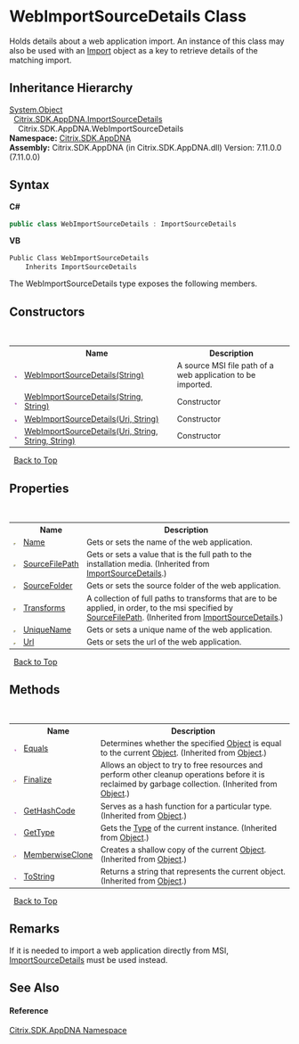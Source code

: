 # WebImportSourceDetails Class
 

Holds details about a web application import. An instance of this class may also be used with an <a href="45bef3fc-5396-1e03-f577-fb7fe3ec23f9">Import</a> object as a key to retrieve details of the matching import.


## Inheritance Hierarchy
<a href="http://msdn2.microsoft.com/en-us/library/e5kfa45b" target="_blank">System.Object</a><br />&nbsp;&nbsp;<a href="9cbebeca-718f-afef-1be7-fd72edc4e3e9">Citrix.SDK.AppDNA.ImportSourceDetails</a><br />&nbsp;&nbsp;&nbsp;&nbsp;Citrix.SDK.AppDNA.WebImportSourceDetails<br />
**Namespace:**&nbsp;[Citrix.SDK.AppDNA](index.md)<br />**Assembly:**&nbsp;Citrix.SDK.AppDNA (in Citrix.SDK.AppDNA.dll) Version: 7.11.0.0 (7.11.0.0)

## Syntax

**C#**
```csharp
public class WebImportSourceDetails : ImportSourceDetails
```

**VB**
```vbnet
Public Class WebImportSourceDetails
	Inherits ImportSourceDetails
```

The WebImportSourceDetails type exposes the following members.


## Constructors
&nbsp;<table><tr><th></th><th>Name</th><th>Description</th></tr><tr><td>![Public method](media/pubmethod.gif "Public method")</td><td><a href="644b6838-f29d-cf55-37cb-5a065bcefb25">WebImportSourceDetails(String)</a></td><td>
A source MSI file path of a web application to be imported.</td></tr><tr><td>![Public method](media/pubmethod.gif "Public method")</td><td><a href="d38eb293-8b67-7800-be5b-45c2db133888">WebImportSourceDetails(String, String)</a></td><td>
Constructor</td></tr><tr><td>![Public method](media/pubmethod.gif "Public method")</td><td><a href="b5240382-50de-bc7a-4348-5f9be6851dbb">WebImportSourceDetails(Uri, String)</a></td><td>
Constructor</td></tr><tr><td>![Public method](media/pubmethod.gif "Public method")</td><td><a href="fa70f9a2-5dd1-a66f-a7ac-0a00c368df8a">WebImportSourceDetails(Uri, String, String, String)</a></td><td>
Constructor</td></tr></table>&nbsp;
<a href="#webimportsourcedetails-class">Back to Top</a>

## Properties
&nbsp;<table><tr><th></th><th>Name</th><th>Description</th></tr><tr><td>![Public property](media/pubproperty.gif "Public property")</td><td><a href="8854bea0-f650-9c71-f88e-3c4b90bd344c">Name</a></td><td>
Gets or sets the name of the web application.</td></tr><tr><td>![Public property](media/pubproperty.gif "Public property")</td><td><a href="72823d38-0fb7-a07f-f2e1-a3f9398f12e6">SourceFilePath</a></td><td>
Gets or sets a value that is the full path to the installation media.
 (Inherited from <a href="9cbebeca-718f-afef-1be7-fd72edc4e3e9">ImportSourceDetails</a>.)</td></tr><tr><td>![Public property](media/pubproperty.gif "Public property")</td><td><a href="3b7f17cb-4ea2-1fe1-9a92-aeb5d110f35a">SourceFolder</a></td><td>
Gets or sets the source folder of the web application.</td></tr><tr><td>![Public property](media/pubproperty.gif "Public property")</td><td><a href="a39a668b-568f-f3be-de88-085651a2f6a0">Transforms</a></td><td>
A collection of full paths to transforms that are to be applied, in order, to the msi specified by <a href="72823d38-0fb7-a07f-f2e1-a3f9398f12e6">SourceFilePath</a>.
 (Inherited from <a href="9cbebeca-718f-afef-1be7-fd72edc4e3e9">ImportSourceDetails</a>.)</td></tr><tr><td>![Public property](media/pubproperty.gif "Public property")</td><td><a href="589de163-479a-8825-54fa-306861bab278">UniqueName</a></td><td>
Gets or sets a unique name of the web application.</td></tr><tr><td>![Public property](media/pubproperty.gif "Public property")</td><td><a href="f7ecfae1-e809-bb50-cd6e-b76b645d2038">Url</a></td><td>
Gets or sets the url of the web application.</td></tr></table>&nbsp;
<a href="#webimportsourcedetails-class">Back to Top</a>

## Methods
&nbsp;<table><tr><th></th><th>Name</th><th>Description</th></tr><tr><td>![Public method](media/pubmethod.gif "Public method")</td><td><a href="http://msdn2.microsoft.com/en-us/library/bsc2ak47" target="_blank">Equals</a></td><td>
Determines whether the specified <a href="http://msdn2.microsoft.com/en-us/library/e5kfa45b" target="_blank">Object</a> is equal to the current <a href="http://msdn2.microsoft.com/en-us/library/e5kfa45b" target="_blank">Object</a>.
 (Inherited from <a href="http://msdn2.microsoft.com/en-us/library/e5kfa45b" target="_blank">Object</a>.)</td></tr><tr><td>![Protected method](media/protmethod.gif "Protected method")</td><td><a href="http://msdn2.microsoft.com/en-us/library/4k87zsw7" target="_blank">Finalize</a></td><td>
Allows an object to try to free resources and perform other cleanup operations before it is reclaimed by garbage collection.
 (Inherited from <a href="http://msdn2.microsoft.com/en-us/library/e5kfa45b" target="_blank">Object</a>.)</td></tr><tr><td>![Public method](media/pubmethod.gif "Public method")</td><td><a href="http://msdn2.microsoft.com/en-us/library/zdee4b3y" target="_blank">GetHashCode</a></td><td>
Serves as a hash function for a particular type.
 (Inherited from <a href="http://msdn2.microsoft.com/en-us/library/e5kfa45b" target="_blank">Object</a>.)</td></tr><tr><td>![Public method](media/pubmethod.gif "Public method")</td><td><a href="http://msdn2.microsoft.com/en-us/library/dfwy45w9" target="_blank">GetType</a></td><td>
Gets the <a href="http://msdn2.microsoft.com/en-us/library/42892f65" target="_blank">Type</a> of the current instance.
 (Inherited from <a href="http://msdn2.microsoft.com/en-us/library/e5kfa45b" target="_blank">Object</a>.)</td></tr><tr><td>![Protected method](media/protmethod.gif "Protected method")</td><td><a href="http://msdn2.microsoft.com/en-us/library/57ctke0a" target="_blank">MemberwiseClone</a></td><td>
Creates a shallow copy of the current <a href="http://msdn2.microsoft.com/en-us/library/e5kfa45b" target="_blank">Object</a>.
 (Inherited from <a href="http://msdn2.microsoft.com/en-us/library/e5kfa45b" target="_blank">Object</a>.)</td></tr><tr><td>![Public method](media/pubmethod.gif "Public method")</td><td><a href="http://msdn2.microsoft.com/en-us/library/7bxwbwt2" target="_blank">ToString</a></td><td>
Returns a string that represents the current object.
 (Inherited from <a href="http://msdn2.microsoft.com/en-us/library/e5kfa45b" target="_blank">Object</a>.)</td></tr></table>&nbsp;
<a href="#webimportsourcedetails-class">Back to Top</a>

## Remarks
If it is needed to import a web application directly from MSI, <a href="9cbebeca-718f-afef-1be7-fd72edc4e3e9">ImportSourceDetails</a> must be used instead.

## See Also


#### Reference
<a href="fe2d265b-410b-8b11-1eb4-a790e0b062bf">Citrix.SDK.AppDNA Namespace</a><br />